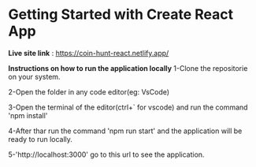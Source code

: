 # Getting Started with Create React App

**Live site link** : https://coin-hunt-react.netlify.app/



**Instructions on how to run the application locally**
1-Clone the repositorie on your system.

2-Open the folder in any code editor(eg: VsCode)

3-Open the terminal of the editor(ctrl+` for vscode) and run the command 'npm install'

4-After thar run the command 'npm run start' and the application will be ready to run locally.

5-'http://localhost:3000' go to this url to see the application.

